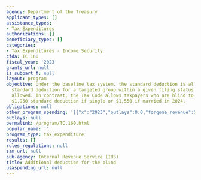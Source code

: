 ```yaml
---
agency: Department of the Treasury
applicant_types: []
assistance_types:
- Tax Expenditures
authorizations: []
beneficiary_types: []
categories:
- Tax Expenditures - Income Security
cfda: TC.160
fiscal_year: '2023'
grants_url: null
is_subpart_f: null
layout: program
objective: Under the baseline tax system, the standard deduction is allowed. An additional
  standard deduction for a targeted group within a given filing status would not be
  allowed. In contrast, the Tax Code allows taxpayers who are blind to claim an additional
  $1,950 standard deduction if single or $1,550 if married in 2024.
obligations: null
other_program_spending: '[{"x":"2023","outlays":0.0,"forgone_revenue":50000000.0},{"x":"2024","outlays":0.0,"forgone_revenue":50000000.0},{"x":"2025","outlays":0.0,"forgone_revenue":60000000.0}]'
outlays: null
permalink: /program/TC.160.html
popular_name: ''
program_type: tax_expenditure
results: []
rules_regulations: null
sam_url: null
sub-agency: Internal Revenue Service (IRS)
title: Additional deduction for the blind
usaspending_url: null
---
```

